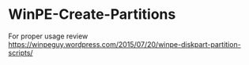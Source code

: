 # WinPE-Create-Partitions

For proper usage review
https://winpeguy.wordpress.com/2015/07/20/winpe-diskpart-partition-scripts/